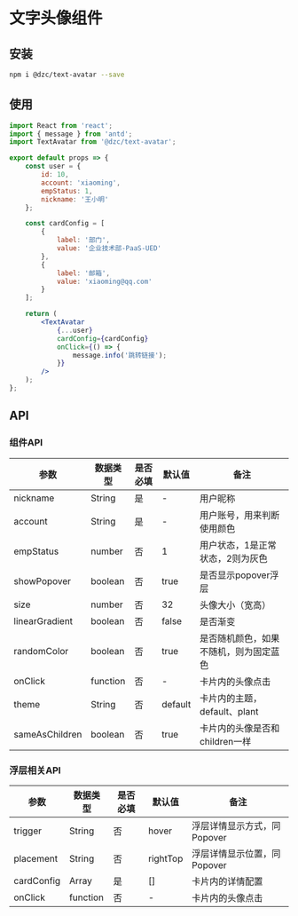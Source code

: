 # 文字头像组件

## 安装
```bash
npm i @dzc/text-avatar --save
```

## 使用
```jsx
import React from 'react';
import { message } from 'antd';
import TextAvatar from '@dzc/text-avatar';

export default props => {
	const user = {
	    id: 10,
		account: 'xiaoming',
		empStatus: 1,
		nickname: '王小明'	 
	};

	const cardConfig = [
		{
			label: '部门',
			value: '企业技术部-PaaS-UED'
		},
		{
			label: '邮箱',
			value: 'xiaoming@qq.com'
		}
	];

	return (
		<TextAvatar
			{...user}
			cardConfig={cardConfig}
			onClick={() => {
				message.info('跳转链接');
			}}
		/>
	);
};
```

## API

### 组件API
|参数		    		 |数据类型			  |是否必填			|默认值			|备注						 |
|  ---- 	   			|  ----  			| ----  		|  ----  		| ----						|
| nickname	   			| String 			| 是 			| - 			| 用户昵称 					  |
| account 	   			| String 			| 是 			| -				| 用户账号，用来判断使用颜色 	 |
| empStatus    			| number 		    | 否 			| 1 		    | 用户状态，1是正常状态，2则为灰色 	  |
| showPopover  			| boolean 		    | 否			| true			| 是否显示popover浮层 	       |
| size   	   			| number 			| 否 			| 32 			| 头像大小（宽高） 	    	   |
| linearGradient   		| boolean 			| 否 			| false 		| 是否渐变 	            	  |
| randomColor  			| boolean 		    | 否 			| true			| 是否随机颜色，如果不随机，则为固定蓝色	|
| onClick 	   			| function 		    | 否 			| -				| 卡片内的头像点击			 	|
| theme 	   			| String 		    | 否 			| default		| 卡片内的主题，default、plant	|
| sameAsChildren 	    | boolean 		    | 否 			| true			| 卡片内的头像是否和children一样	|

### 浮层相关API
|参数		  |数据类型			  |是否必填			|默认值			|备注						 |
|  ---- 	 |  ----  			| ----  		|  ----  		| ----						|
| trigger	 | String 			| 否 			| hover 		| 浮层详情显示方式，同Popover   |
| placement 	| String 	    | 否 			| rightTop   	| 浮层详情显示位置，同Popover 	 |
| cardConfig  | Array 			| 是 			| []			| 卡片内的详情配置 				|
| onClick 	 | function 		| 否 			| -				| 卡片内的头像点击			 	|
